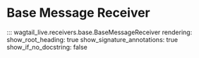 # Base Message Receiver

::: wagtail_live.receivers.base.BaseMessageReceiver
    rendering:
      show_root_heading: true
      show_signature_annotations: true
      show_if_no_docstring: false
